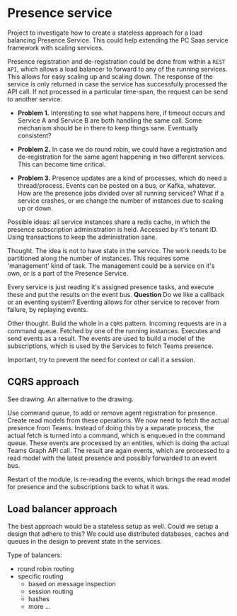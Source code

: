 # Presence service

Project to investigate how to create a stateless approach for a load balancing Presence Service. This could help extending the PC Saas service framework with scaling services.

Presence registration and de-registration could be done from within a `REST API`, which allows a load balancer to forward to any of the running services. This allows for easy scaling up and scaling down. The response of the service is only returned in case the service has successfully processed the API call. If not processed in a particular time-span, the request can be send to another service. 

- **Problem 1.** Interesting to see what happens here, if timeout occurs and Service A and Service B are both handling the same call. Some mechanism should be in there to keep things sane. Eventually consistent?
- **Problem 2.** In case we do round robin, we could have a registration and de-registration for the same agent happening in two different services. This can become time critical.

- **Problem 3.** Presence updates are a kind of processes, which do need a thread/process. Events can be posted on a bus, or Kafka, whatever. How are the presence jobs divided over all running services? What if a service crashes, or we change the number of instances due to scaling up or down.

Possible ideas: all service instances share a redis cache, in which the presence subscription administration is held. Accessed by it's tenant ID. Using transactions to keep the administration sane.

Thought. The idea is not to have state in the service. The work needs to be partitioned along the number of instances. This requires some 'management' kind of task. The management could be a service on it's own, or is a part of the Presence Service.

Every service is just reading it's assigned presence tasks, and execute these and put the results on the event bus. 
**Question** Do we like a callback or an eventing system? Eventing allows for other service to recover from failure, by replaying events.

Other thought. Build the whole in a `CQRS` pattern. Incoming requests are in a command queue. Fetched by one of the running instances. Executes and send events as a result. The events are used to build a model of the subscriptions, which is used by the Services to fetch Teams presence.

Important, try to prevent the need for context or call it a session.

## CQRS approach

See drawing. An alternative to the drawing.

Use command queue, to add or remove agent registration for presence. Create read models from these operations. We now need to fetch the actual presence from Teams. Instead of doing this by a separate process, the actual fetch is turned into a command, which is enqueued in the command queue. These events are processed by an entities, which is doing the actual Teams Graph API call. The result are again events, which are processed to a read model with the latest presence and possibly forwarded to an event bus. 

Restart of the module, is re-reading the events, which brings the read model for presence and the subscriptions back to what it was.

## Load balancer approach

The best approach would be a stateless setup as well. Could we setup a design that adhere to this? We could use distributed databases, caches and queues in the design to prevent state in the services.

Type of balancers:

- round robin routing
- specific routing
  - based on message inspection
  - session routing
  - hashes
  - more ...



